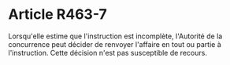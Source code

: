# Article R463-7

Lorsqu'elle estime que l'instruction est incomplète, l'Autorité de la concurrence peut décider de renvoyer l'affaire en tout ou partie à l'instruction. Cette décision n'est pas susceptible de recours.
